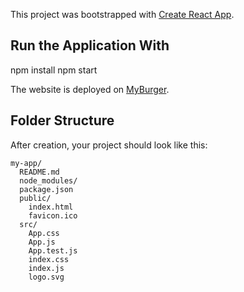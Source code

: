 This project was bootstrapped with [Create React App](https://github.com/facebookincubator/create-react-app).

## Run the Application With
npm install
npm start

The website is deployed on [MyBurger](https://react-my-burger-c0f47.firebaseapp.com/).

## Folder Structure

After creation, your project should look like this:

```
my-app/
  README.md
  node_modules/
  package.json
  public/
    index.html
    favicon.ico
  src/
    App.css
    App.js
    App.test.js
    index.css
    index.js
    logo.svg


